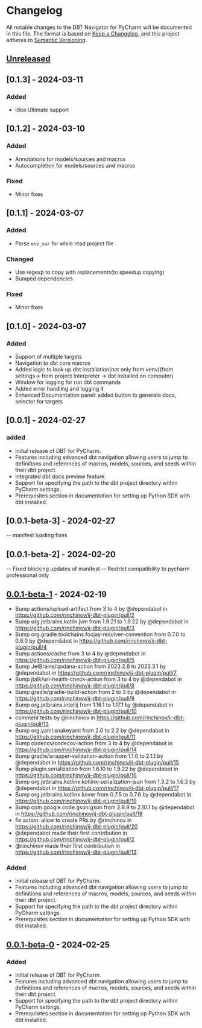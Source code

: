 <!-- Keep a Changelog guide -> https://keepachangelog.com -->

# Changelog

All notable changes to the DBT Navigator for PyCharm will be documented in this file.
The format is based on [Keep a Changelog](https://keepachangelog.com/en/1.0.0/),
and this project adheres to [Semantic Versioning](https://semver.org/spec/v2.0.0.html).

## [Unreleased]
## [0.1.3] - 2024-03-11
### Added
- Idea Ultimate support

## [0.1.2] - 2024-03-10
### Added
- Annotations for models/sources and macros
- Autocompletion for models/sources and macros
### Fixed
- Minor fixes

## [0.1.1] - 2024-03-07
### Added 
- Parse `env_var` for while read project file
### Changed
- Use regexp to copy with replacements(to speedup copying)
- Bumped dependencies
### Fixed
- Minor fixes

## [0.1.0] - 2024-03-07
### Added
- Support of multiple targets
- Navigation to dbt core macros
- Added logic to look up dbt installation(not only from venv)(from settings-> from project Interpreter -> dbt installed on computer)
- Window for logging for run dbt commands
- Added error handling and logging it
- Enhanced Documentation panel: added button to generate docs, selector for targets

## [0.0.1] - 2024-02-27

### added
- Initial release of DBT for PyCharm.
- Features including advanced dbt navigation allowing users to jump to definitions and references of macros, models, sources, and seeds within their dbt project.
- Integrated dbt docs preview feature.
- Support for specifying the path to the dbt project directory within PyCharm settings.
- Prerequisites section in documentation for setting up Python SDK with dbt installed.

## [0.0.1-beta-3] - 2024-02-27
-- manifest loading fixes

## [0.0.1-beta-2] - 2024-02-20

-- Fixed blocking updates of manifest
-- Restrict compatibility to pycharm professional only

## [0.0.1-beta-1] - 2024-02-19

- Bump actions/upload-artifact from 3 to 4 by @dependabot in https://github.com/rinchinov/ij-dbt-plugin/pull/2
- Bump org.jetbrains.kotlin.jvm from 1.9.21 to 1.9.22 by @dependabot in https://github.com/rinchinov/ij-dbt-plugin/pull/3
- Bump org.gradle.toolchains.foojay-resolver-convention from 0.7.0 to 0.8.0 by @dependabot in https://github.com/rinchinov/ij-dbt-plugin/pull/4
- Bump actions/cache from 3 to 4 by @dependabot in https://github.com/rinchinov/ij-dbt-plugin/pull/5
- Bump JetBrains/qodana-action from 2023.2.8 to 2023.3.1 by @dependabot in https://github.com/rinchinov/ij-dbt-plugin/pull/7
- Bump jtalk/url-health-check-action from 3 to 4 by @dependabot in https://github.com/rinchinov/ij-dbt-plugin/pull/8
- Bump gradle/gradle-build-action from 2 to 3 by @dependabot in https://github.com/rinchinov/ij-dbt-plugin/pull/9
- Bump org.jetbrains.intellij from 1.16.1 to 1.17.1 by @dependabot in https://github.com/rinchinov/ij-dbt-plugin/pull/10
- comment tests by @rinchinov in https://github.com/rinchinov/ij-dbt-plugin/pull/13
- Bump org.yaml:snakeyaml from 2.0 to 2.2 by @dependabot in https://github.com/rinchinov/ij-dbt-plugin/pull/11
- Bump codecov/codecov-action from 3 to 4 by @dependabot in https://github.com/rinchinov/ij-dbt-plugin/pull/14
- Bump gradle/wrapper-validation-action from 1.1.0 to 2.1.1 by @dependabot in https://github.com/rinchinov/ij-dbt-plugin/pull/15
- Bump plugin.serialization from 1.6.10 to 1.9.22 by @dependabot in https://github.com/rinchinov/ij-dbt-plugin/pull/16
- Bump org.jetbrains.kotlinx:kotlinx-serialization-json from 1.3.2 to 1.6.3 by @dependabot in https://github.com/rinchinov/ij-dbt-plugin/pull/17
- Bump org.jetbrains.kotlinx.kover from 0.7.5 to 0.7.6 by @dependabot in https://github.com/rinchinov/ij-dbt-plugin/pull/19
- Bump com.google.code.gson:gson from 2.8.9 to 2.10.1 by @dependabot in https://github.com/rinchinov/ij-dbt-plugin/pull/18
- fix action: allow to create PRs by @rinchinov in https://github.com/rinchinov/ij-dbt-plugin/pull/20
- @dependabot made their first contribution in https://github.com/rinchinov/ij-dbt-plugin/pull/2
- @rinchinov made their first contribution in https://github.com/rinchinov/ij-dbt-plugin/pull/13

### Added

- Initial release of DBT for PyCharm.
- Features including advanced dbt navigation allowing users to jump to definitions and references of macros, models, sources, and seeds within their dbt project.
- Support for specifying the path to the dbt project directory within PyCharm settings.
- Prerequisites section in documentation for setting up Python SDK with dbt installed.

## [0.0.1-beta-0] - 2024-02-25

### Added

- Initial release of DBT for PyCharm.
- Features including advanced dbt navigation allowing users to jump to definitions and references of macros, models, sources, and seeds within their dbt project.
- Support for specifying the path to the dbt project directory within PyCharm settings.
- Prerequisites section in documentation for setting up Python SDK with dbt installed.

[Unreleased]: https://github.com/rinchinov/ij-dbt-plugin/compare/v0.0.1-beta-1...HEAD
[0.0.1-beta-1]: https://github.com/rinchinov/ij-dbt-plugin/compare/v0.0.1-beta-0...v0.0.1-beta-1
[0.0.1-beta-0]: https://github.com/rinchinov/ij-dbt-plugin/commits/v0.0.1-beta-0
